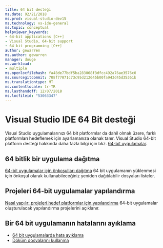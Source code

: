 ```yaml
---
title: 64 bit desteği
ms.date: 02/21/2018
ms.prod: visual-studio-dev15
ms.technology: vs-ide-general
ms.topic: conceptual
helpviewer_keywords:
- 64-bit applications [C++]
- Visual Studio, 64-bit support
- 64-bit programming [C++]
author: gewarren
ms.author: gewarren
manager: douge
ms.workload:
- multiple
ms.openlocfilehash: fa48de77bdf5ba283068f3dfcc492a76ae3576c0
ms.sourcegitcommit: 708f77071c73c95d212645b00fa943d45d35361b
ms.translationtype: MT
ms.contentlocale: tr-TR
ms.lasthandoff: 12/07/2018
ms.locfileid: "53063347"
---
```

# <a name="visual-studio-ide-64-bit-support"></a>Visual Studio IDE 64 Bit desteği

Visual Studio uygulamalarınızı 64 bit platformlar da dahil olmak üzere, farklı platformları hedeflemek için ayarlamanıza olanak tanır. Visual Studio 64-bit platform desteği hakkında daha fazla bilgi için bkz. [64-bit uygulamalar](/dotnet/framework/64-bit-apps).

## <a name="deploy-a-64-bit-application"></a>64 bitlik bir uygulama dağıtma

[64-bit uygulamalar için önkoşulları dağıtma](../deployment/deploying-prerequisites-for-64-bit-applications.md) 64 bit uygulamanın yüklenmesi için önkoşul olarak kullanabileceğiniz yeniden dağıtılabilir dosyaları listeler.

## <a name="configure-projects-as-64-bit-applications"></a>Projeleri 64-bit uygulamalar yapılandırma

[Nasıl yapılır: projeleri hedef platformlar için yapılandırma](../ide/how-to-configure-projects-to-target-platforms.md) 64-bit uygulamalar oluşturulacak yapılandırma projelerini açıklanır.

## <a name="debug-a-64-bit-application"></a>Bir 64 bit uygulamanın hatalarını ayıklama

- [64 bit uygulamalarda hata ayıklama](../debugger/debug-64-bit-applications.md)
- [Döküm dosyalarını kullanma](../debugger/using-dump-files.md)